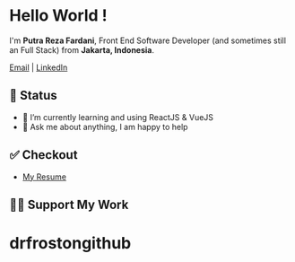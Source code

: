 <h1>
  Hello World !
</h1>

<p>I'm <b>Putra Reza Fardani</b>, Front End Software Developer (and sometimes still an Full Stack) from <b>Jakarta, Indonesia</b>. </p>

[Email]() | [LinkedIn]()

<!-- About you -->
## 📃 Status
- 🌱 I’m currently learning and using ReactJS & VueJS
- 💬 Ask me about anything, I am happy to help

## ✅ Checkout
- [My Resume]()

## 🙋‍♂️ Support My Work
# drfrostongithub
